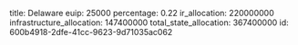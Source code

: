 title: Delaware
euip: 25000
percentage: 0.22
ir_allocation: 220000000
infrastructure_allocation: 147400000
total_state_allocation: 367400000
id: 600b4918-2dfe-41cc-9623-9d71035ac062
